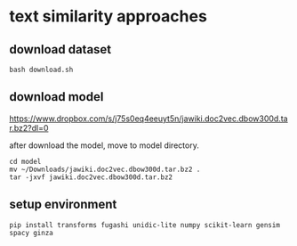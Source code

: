 # text similarity approaches

## download dataset

```shell
bash download.sh
```

## download model

https://www.dropbox.com/s/j75s0eq4eeuyt5n/jawiki.doc2vec.dbow300d.tar.bz2?dl=0

after download the model, move to model directory.

```shell
cd model
mv ~/Downloads/jawiki.doc2vec.dbow300d.tar.bz2 .
tar -jxvf jawiki.doc2vec.dbow300d.tar.bz2
```

## setup environment

```shell
pip install transforms fugashi unidic-lite numpy scikit-learn gensim spacy ginza
```
